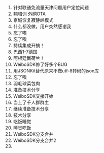 1.  针对联通免流量天津问题用户定位问题
2.  翘培训 外网OTA 
3.  京城恢复寂静岭模式
4.  什么都没做，用户突然感谢我
5.  忘了唉
6.  忘了唉
7.  持续集成开搞！
8.  巴西1-7德国
9.  阿根廷赢荷兰！
10.  WeiboSDK修了好多个BUG
11.  用JSONKit替代原来不做utf-8转码的json库
12.  忘了唉
13.  羽毛球菜包肉
14.  准备技术分享
15.  WeiboSDK交接开始
16.  当上了千人群群主
17.  继续准备技术分享
18.  技术分享
19.  吃饭睡觉
20.  睡觉吃饭
21.  WeiboSDK分支合并
22.  WeiboSDK分支合并2
23.  